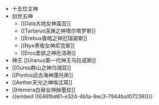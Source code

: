 - 十五位主神
- 创世五神
	- [[Gaia大地女神盖亚]]
	- [[Tartarus深渊之神塔尔塔罗斯]]
	- [[Erebus昏暗之神厄瑞玻斯]]
	- [[Nyx黑夜女神尼克斯]]
	- [[Eros爱欲之神厄洛斯]]
- 神王 [[Uranus第一代神王乌拉诺斯]]
- [[Ourea群山之神乌瑞亚]]
- [[Pontos远古海神蓬托斯]]
- [[Aether天光之神埃忒耳]]
- [[Hemera白昼女神赫墨拉]]
- {{embed ((646fbd61-e324-4b1a-8ec3-7944ba107238))}}